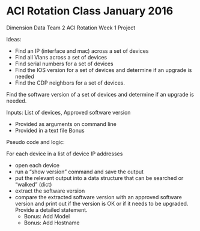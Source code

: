 # ACI Rotation Class January 2016

Dimension Data Team 2 ACI Rotation
Week 1 Project

Ideas:

- Find an IP (interface and mac) across a set of devices
- Find all Vlans across a set of devices
- Find serial numbers for a set of devices
- Find the IOS version for a set of devices and determine if an upgrade is needed
- Find the CDP neighbors for a set of devices.

Find the software version of a set of devices and determine if an upgrade is needed.

Inputs:  List of devices, Approved software version

- Provided as arguments on command line
- Provided in a text file Bonus

Pseudo code and logic:

For each device in a list of device IP addresses

- open each device
- run a “show version” command and save the output
- put the relevant output into a data structure that can be searched or “walked” (dict)
- extract the software version
- compare the extracted software version with an approved software version and print out if the version is OK or if it needs to be upgraded.  Provide a detailed statement.
    - Bonus: Add Model
    - Bonus: Add Hostname
